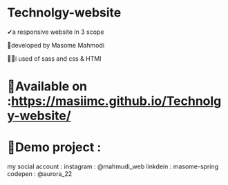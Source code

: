 # Technolgy-website

✔a responsive website in 3 scope 

🌼developed by Masome Mahmodi

🐱‍🏍i used of sass and css & HTMl

# 🍄Available on :https://masiimc.github.io/Technolgy-website/

# 🔗Demo project :

 my social account :
  instagram : @mahmudi_web
  linkdein : masome-spring
  codepen : @aurora_22
